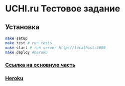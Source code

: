 # UCHI.ru Тестовое задание

## Установка

```sh
make setup
make test # run tests
make start # run server http://localhost:3000
make deploy #heroku
```


### [Ссылка на основную часть](https://github.com/springmelody/uchiru-test)
### [Heroku](https://uchirublog.herokuapp.com)
